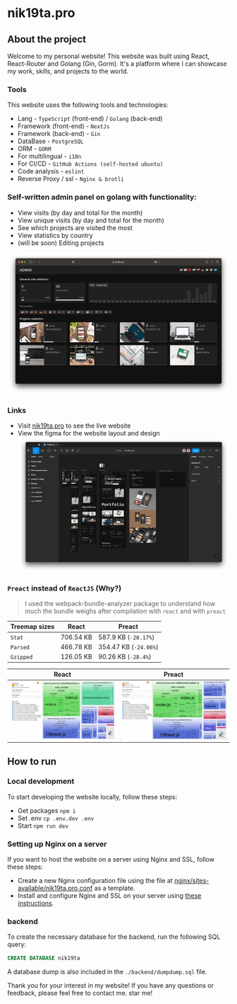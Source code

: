 # nik19ta.pro

## About the project

Welcome to my personal website! This website was built using React, React-Router and Golang (Gin, Gorm). It's a platform where I can showcase my work, skills, and projects to the world. 

### Tools

This website uses the following tools and technologies:

- Lang - `TypeScript` (front-end) / `Golang` (back-end)
- Framework (front-end) - `NextJs`
- Framework (back-end) - `Gin`
- DataBase - `PostgreSQL`
- ORM - `GORM`
- For multilingual - `i18n`
- For CI/CD - `GitHub Actions (self-hosted ubuntu)`
- Code analysis - `eslint`
- Reverse Proxy / ssl - `Nginx & brotli`

### Self-written admin panel on golang with functionality:
- View visits (by day and total for the month)
- View unique visits (by day and total for the month)
- See which projects are visited the most
- View statistics by country
- (will be soon) Editing projects

![admin panel](./README/admin.png)

### Links

- Visit [nik19ta.pro](https://nik19ta.pro) to see the live website
- View the figma for the website layout and design [![wiew figma](./README/figma.png)](https://www.figma.com/file/NKcx7nhqQJoVLYecFC9USK/nik19ta.me)


### `Preact` instead of `ReactJS` (Why?)

> I used the webpack-bundle-analyzer package to understand how much the bundle weighs after compilation with `react` and with `preact`

| Treemap sizes | React | Preact |
| --- | --- | --- |
| `Stat` | 706.54 KB | 587.9 KB (`-20.17%`) |
| `Parsed` | 466.78 KB | 354.47 KB (`-24.06%`) |
| `Gzipped` | 126.05 KB | 90.26 KB (`-28.4%`) |

| React | Preact |
| --- | --- |
| ![weight of the project with react](./README/analyze/react.jpg) | ![weight of the project with preact](./README/analyze/preact.jpg) |

## How to run

### Local development

To start developing the website locally, follow these steps:

- Get packages `npm i`
- Set .env `cp .env.dev .env`
- Start `npm run dev`

### Setting up Nginx on a server

If you want to host the website on a server using Nginx and SSL, follow these steps:

- Create a new Nginx configuration file using the file at [nginx/sites-available/nik19ta.pro.conf](./backend/nginx/sites-available/nik19ta.pro.conf) as a template.
- Install and configure Nginx and SSL on your server using [these instructions](https://github.com/pepelsbey/playground/tree/main/56).

### backend

To create the necessary database for the backend, run the following SQL query:

```sql
CREATE DATABASE nik19ta
```

A database dump is also included in the `./backend/dumpdump.sql` file.

Thank you for your interest in my website! If you have any questions or feedback, please feel free to contact me. star me!